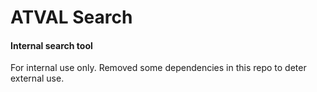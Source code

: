 # ATVAL Search

#### Internal search tool

For internal use only. Removed some dependencies in this repo to deter external use.